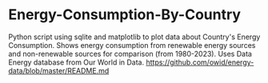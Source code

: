 # Energy-Consumption-By-Country
Python script using sqlite and matplotlib to plot data about Country's Energy Consumption. Shows energy consumption from renewable energy sources and non-renewable sources for comparison (from 1980-2023). Uses Data Energy database from Our World in Data. https://github.com/owid/energy-data/blob/master/README.md
